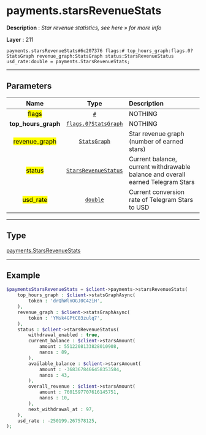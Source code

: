 # payments.starsRevenueStats

**Description** : *Star revenue statistics, see here » for more info*

**Layer** : 211

```tl
payments.starsRevenueStats#6c207376 flags:# top_hours_graph:flags.0?StatsGraph revenue_graph:StatsGraph status:StarsRevenueStatus usd_rate:double = payments.StarsRevenueStats;
```

---

## Parameters

| Name | Type | Description |
| :---: | :---: | :--- |
| <mark>flags</mark> | [`#`](type/#) | NOTHING |
| **top_hours_graph** | [`flags.0?StatsGraph`](type/StatsGraph) | NOTHING |
| <mark>revenue_graph</mark> | [`StatsGraph`](type/StatsGraph) | Star revenue graph (number of earned stars) |
| <mark>status</mark> | [`StarsRevenueStatus`](type/StarsRevenueStatus) | Current balance, current withdrawable balance and overall earned Telegram Stars |
| <mark>usd_rate</mark> | [`double`](type/double) | Current conversion rate of Telegram Stars to USD |

---

## Type

[payments.StarsRevenueStats](type/payments.StarsRevenueStats)

---

## Example

```php
$paymentsStarsRevenueStats = $client->payments->starsRevenueStats(
	top_hours_graph : $client->statsGraphAsync(
		token : 'drQhWlnOGJ0C42iH',
	),
	revenue_graph : $client->statsGraphAsync(
		token : 'YMsk4GPtC03zulq7',
	),
	status : $client->starsRevenueStatus(
		withdrawal_enabled : true,
		current_balance : $client->starsAmount(
			amount : 5512208133828010908,
			nanos : 89,
		),
		available_balance : $client->starsAmount(
			amount : -3683678466458353584,
			nanos : 43,
		),
		overall_revenue : $client->starsAmount(
			amount : 7601597707616145751,
			nanos : 10,
		),
		next_withdrawal_at : 97,
	),
	usd_rate : -250199.267578125,
);
```